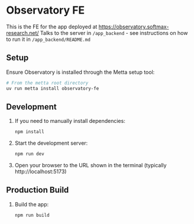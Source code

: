 # Observatory FE

This is the FE for the app deployed at https://observatory.softmax-research.net/
Talks to the server in `/app_backend` - see instructions on how to run it in `/app_backend/README.md`

## Setup

Ensure Observatory is installed through the Metta setup tool:
```bash
# From the metta root directory
uv run metta install observatory-fe
```

## Development

1. If you need to manually install dependencies:
   ```bash
   npm install
   ```

2. Start the development server:
   ```bash
   npm run dev
   ```

3. Open your browser to the URL shown in the terminal (typically http://localhost:5173)

## Production Build

1. Build the app:
   ```bash
   npm run build
   ```
